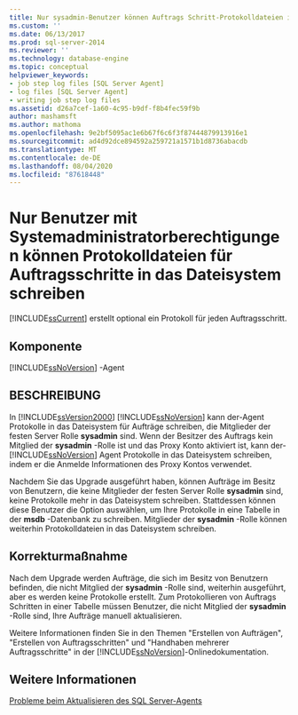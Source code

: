 ```yaml
---
title: Nur sysadmin-Benutzer können Auftrags Schritt-Protokolldateien in das Dateisystem schreiben. Microsoft-Dokumentation
ms.custom: ''
ms.date: 06/13/2017
ms.prod: sql-server-2014
ms.reviewer: ''
ms.technology: database-engine
ms.topic: conceptual
helpviewer_keywords:
- job step log files [SQL Server Agent]
- log files [SQL Server Agent]
- writing job step log files
ms.assetid: d26a7cef-1a60-4c95-b9df-f8b4fec59f9b
author: mashamsft
ms.author: mathoma
ms.openlocfilehash: 9e2bf5095ac1e6b67f6c6f3f87444879913916e1
ms.sourcegitcommit: ad4d92dce894592a259721a1571b1d8736abacdb
ms.translationtype: MT
ms.contentlocale: de-DE
ms.lasthandoff: 08/04/2020
ms.locfileid: "87618448"
---
```

# <a name="only-sysadmin-users-can-write-job-step-log-files-to-the-file-system"></a>Nur Benutzer mit Systemadministratorberechtigungen können Protokolldateien für Auftragsschritte in das Dateisystem schreiben
  [!INCLUDE[ssCurrent](../../includes/sscurrent-md.md)] erstellt optional ein Protokoll für jeden Auftragsschritt.  
  
## <a name="component"></a>Komponente  
 [!INCLUDE[ssNoVersion](../../includes/ssnoversion-md.md)] -Agent  
  
## <a name="description"></a>BESCHREIBUNG  
 In [!INCLUDE[ssVersion2000](../../includes/ssversion2000-md.md)] [!INCLUDE[ssNoVersion](../../includes/ssnoversion-md.md)] kann der-Agent Protokolle in das Dateisystem für Aufträge schreiben, die Mitglieder der festen Server Rolle **sysadmin** sind. Wenn der Besitzer des Auftrags kein Mitglied der **sysadmin** -Rolle ist und das Proxy Konto aktiviert ist, kann der- [!INCLUDE[ssNoVersion](../../includes/ssnoversion-md.md)] Agent Protokolle in das Dateisystem schreiben, indem er die Anmelde Informationen des Proxy Kontos verwendet.  
  
 Nachdem Sie das Upgrade ausgeführt haben, können Aufträge im Besitz von Benutzern, die keine Mitglieder der festen Server Rolle **sysadmin** sind, keine Protokolle mehr in das Dateisystem schreiben. Stattdessen können diese Benutzer die Option auswählen, um Ihre Protokolle in eine Tabelle in der **msdb** -Datenbank zu schreiben. Mitglieder der **sysadmin** -Rolle können weiterhin Protokolldateien in das Dateisystem schreiben.  
  
## <a name="corrective-action"></a>Korrekturmaßnahme  
 Nach dem Upgrade werden Aufträge, die sich im Besitz von Benutzern befinden, die nicht Mitglied der **sysadmin** -Rolle sind, weiterhin ausgeführt, aber es werden keine Protokolle erstellt. Zum Protokollieren von Auftrags Schritten in einer Tabelle müssen Benutzer, die nicht Mitglied der **sysadmin** -Rolle sind, Ihre Aufträge manuell aktualisieren.  
  
 Weitere Informationen finden Sie in den Themen "Erstellen von Aufträgen", "Erstellen von Auftragsschritten" und "Handhaben mehrerer Auftragsschritte" in der [!INCLUDE[ssNoVersion](../../includes/ssnoversion-md.md)]-Onlinedokumentation.  
  
## <a name="see-also"></a>Weitere Informationen  
 [Probleme beim Aktualisieren des SQL Server-Agents](../../../2014/sql-server/install/sql-server-agent-upgrade-issues.md)  
  
  
